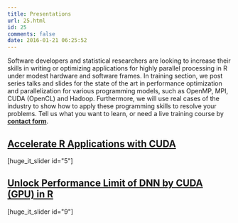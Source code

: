 ```yaml
---
title: Presentations
url: 25.html
id: 25
comments: false
date: 2016-01-21 06:25:52
---
```


Software developers and statistical researchers are looking to increase their skills in writing or optimizing applications for highly parallel processing in R under modest hardware and software frames. In training section, we post series talks and slides for the state of the art in performance optimization and parallelization for various programming models, such as OpenMP, MPI, CUDA (OpenCL) and Hadoop. Furthermore, we will use real cases of the industry to show how to apply these programming skills to resolve your problems. Tell us what you want to learn, or need a live training course by **[contact form](http://www.parallelr.com/contact/)**.

[Accelerate R Applications with CUDA](http://www.parallelr.com/slides/ParallelR-Accelerating%20R%20Applications%20with%20CUDA.pdf)
----------------------------------------------------------------------------------------------------------------------------------

\[huge\_it\_slider id="5"\]

[**Unlock** **Performance Limit of DNN by CUDA (GPU) in R**](http://www.parallelr.com/GTC16/GTC16_PatricZhao_Unlock_DNN_Perf_CUDA.pdf)
--------------------------------------------------------------------------------------------------------------------------------------

\[huge\_it\_slider id="9"\]